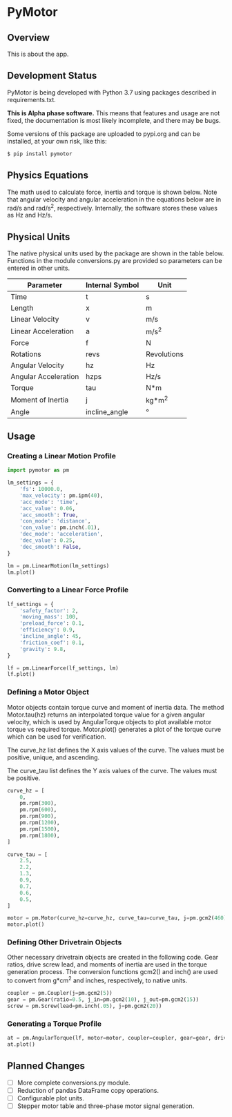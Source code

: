 # PyMotor

## Overview

This is about the app.

## Development Status

PyMotor is being developed with Python 3.7 using packages described in requirements.txt.

**This is Alpha phase software.** This means that features and usage are not fixed, the documentation is most likely incomplete, and there may be bugs.

Some versions of this package are uploaded to pypi.org and can be installed, at your own risk, like this:

``` python
$ pip install pymotor
```

## Physics Equations

The math used to calculate force, inertia and torque is shown below. Note that angular velocity and angular acceleration in the equations below are in rad/s and rad/s<sup>2</sup>, respectively. Internally, the software stores these values as Hz and Hz/s. 

## Physical Units

The native physical units used by the package are shown in the table below. Functions in the module conversions.py are provided so parameters can be entered in other units.

Parameter | Internal Symbol | Unit
--|--|--
Time | t | s
Length | x | m
Linear Velocity | v | m/s
Linear Acceleration | a | m/s<sup>2</sup>
Force | f | N
Rotations | revs | Revolutions
Angular Velocity | hz | Hz
Angular Acceleration | hzps | Hz/s
Torque | tau | N*m
Moment of Inertia | j | kg*m<sup>2</sup>
Angle | incline_angle | °

## Usage

### Creating a Linear Motion Profile

``` python
import pymotor as pm

lm_settings = {
    'fs': 10000.0,
    'max_velocity': pm.ipm(40),
    'acc_mode': 'time',
    'acc_value': 0.06, 
    'acc_smooth': True,
    'con_mode': 'distance',
    'con_value': pm.inch(.01),
    'dec_mode': 'acceleration',
    'dec_value': 0.25,
    'dec_smooth': False,
}

lm = pm.LinearMotion(lm_settings)
lm.plot()
```

### Converting to a Linear Force Profile

``` python
lf_settings = {
    'safety_factor': 2,
    'moving_mass': 100,
    'preload_force': 0.1,
    'efficiency': 0.9,
    'incline_angle': 45,
    'friction_coef': 0.1,
    'gravity': 9.8,
}

lf = pm.LinearForce(lf_settings, lm)
lf.plot()
```

### Defining a Motor Object

Motor objects contain torque curve and moment of inertia data. The method Motor.tau(hz) returns an interpolated torque value for a given angular velocity, which is used by AngularTorque objects to plot available motor torque vs required torque. Motor.plot() generates a plot of the torque curve which can be used for verification.

The curve_hz list defines the X axis values of the curve. The values must be positive, unique, and ascending.

The curve_tau list defines the Y axis values of the curve. The values must be positive. 

``` python
curve_hz = [
    0, 
    pm.rpm(300), 
    pm.rpm(600),
    pm.rpm(900),
    pm.rpm(1200),
    pm.rpm(1500),
    pm.rpm(1800),
]

curve_tau = [
    2.5,
    2.2,
    1.3,
    0.9,
    0.7,
    0.6,
    0.5,
]

motor = pm.Motor(curve_hz=curve_hz, curve_tau=curve_tau, j=pm.gcm2(460))
motor.plot()
```

### Defining Other Drivetrain Objects

Other necessary drivetrain objects are created in the following code. Gear ratios, drive screw lead, and moments of inertia are used in the torque generation process. The conversion functions gcm2() and inch() are used to convert from g*cm<sup>2</sup> and inches, respectively, to native units.

``` python
coupler = pm.Coupler(j=pm.gcm2(5))
gear = pm.Gear(ratio=0.5, j_in=pm.gcm2(10), j_out=pm.gcm2(15))
screw = pm.Screw(lead=pm.inch(.05), j=pm.gcm2(20))
```

### Generating a Torque Profile

``` python
at = pm.AngularTorque(lf, motor=motor, coupler=coupler, gear=gear, drivetrain=screw)
at.plot()
```
## Planned Changes
- [ ] More complete conversions.py module.
- [ ] Reduction of pandas DataFrame copy operations.
- [ ] Configurable plot units.
- [ ] Stepper motor table and three-phase motor signal generation. 
